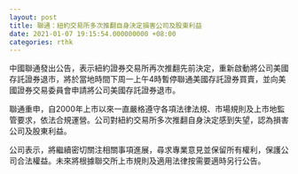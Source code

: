 ```yaml
---
layout: post
title: 聯通：紐約交易所多次推翻自身決定損害公司及股東利益
date: 2021-01-07 19:15:54.000000000 +08:00
categories: rthk
---
```


中國聯通發出公告，表示紐約證券交易所再次推翻先前決定，重新啟動將公司美國存託證券退市，將於當地時間下周一上午4時暫停聯通美國存託證券買賣，並向美國證券交易委員會申請將公司美國存託證券退市。

聯通重申，自2000年上市以來一直嚴格遵守各項法律法規、市場規則及上市地監管要求，依法合規運營。公司對紐約交易所多次推翻自身決定感到失望，認為損害公司及股東利益。

公司表示，將繼續密切關注相關事項進展，尋求專業意見並保留所有權利，保護公司合法權益。未來將根據聯交所上市規則及適用法律按需要適時另行公告。
